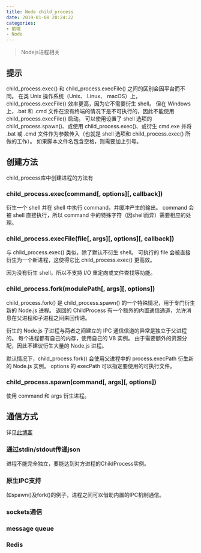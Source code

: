 ```yaml
---
title: Node child_process
date: 2019-01-08 20:24:22
categories:
- 前端
- Node
---
```


> Nodejs进程相关

<!-- more -->

## 提示

child_process.exec() 和 child_process.execFile() 之间的区别会因平台而不同。 在类 Unix 操作系统（Unix、 Linux、 macOS）上，child_process.execFile() 效率更高，因为它不需要衍生 shell。 但在 Windows 上，.bat 和 .cmd 文件在没有终端的情况下是不可执行的，因此不能使用 child_process.execFile() 启动。 可以使用设置了 shell 选项的 child_process.spawn()、或使用 child_process.exec()、或衍生 cmd.exe 并将 .bat 或 .cmd 文件作为参数传入（也就是 shell 选项和 child_process.exec() 所做的工作）。 如果脚本文件名包含空格，则需要加上引号。

## 创建方法

child_process库中创建进程的方法有

### child_process.exec(command[, options][, callback])

衍生一个 shell 并在 shell 中执行 command，并缓冲产生的输出。 command 会被 shell 直接执行，所以 command 中的特殊字符（因shell而异）需要相应的处理。

### child_process.execFile(file[, args][, options][, callback])

与 child_process.exec() 类似，除了默认不衍生 shell。 可执行的 file 会被直接衍生为一个新进程，这使得它比 child_process.exec() 更高效。

因为没有衍生 shell，所以不支持 I/O 重定向或文件查找等功能。

### child_process.fork(modulePath[, args][, options])

child_process.fork() 是 child_process.spawn() 的一个特殊情况，用于专门衍生新的 Node.js 进程。 返回的 ChildProcess 有一个额外的内置通信通道，允许消息在父进程和子进程之间来回传递。

衍生的 Node.js 子进程与两者之间建立的 IPC 通信信道的异常是独立于父进程的。 每个进程都有自己的内存，使用自己的 V8 实例。 由于需要额外的资源分配，因此不建议衍生大量的 Node.js 进程。

默认情况下，child_process.fork() 会使用父进程中的 process.execPath 衍生新的 Node.js 实例。 options 的 execPath 可以指定要使用的可执行文件。

### child_process.spawn(command[, args][, options])

使用 command 和 args 衍生进程。

## 通信方式

详见[此博客](http://www.ayqy.net/blog/nodejs%E8%BF%9B%E7%A8%8B%E9%97%B4%E9%80%9A%E4%BF%A1/)

### 通过stdin/stdout传递json

进程不能完全独立，要能达到对方进程的ChildProcess实例。

### 原生IPC支持

如spawn()及fork()的例子，进程之间可以借助内置的IPC机制通信。

### sockets通信

### message queue

### Redis